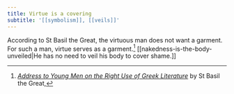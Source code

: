 ```yaml
---
title: Virtue is a covering
subtitle: '[[symbolism]], [[veils]]'
---
```


According to St Basil the Great, the virtuous man does not want a garment. For such a man, virtue serves as a garment.[^1] [[nakedness-is-the-body-unveiled|He has no need to veil his body to cover shame.]]

[^1]: *[Address to Young Men on the Right Use of Greek Literature](https://books.apple.com/us/book/delphi-collected-works-of-basil-of-caesarea-illustrated/id1601503324)* by St Basil the Great, 
